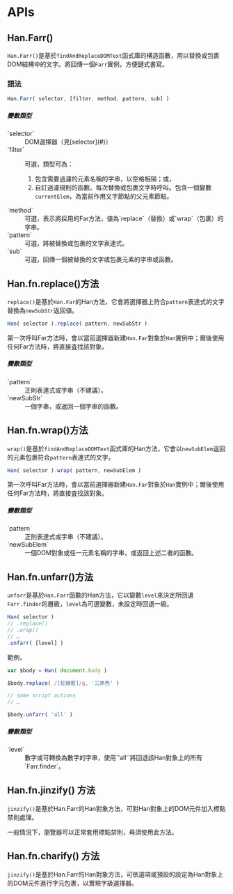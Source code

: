 APIs
====

Han.Farr()
----------
`Han.Farr()`是基於`findAndReplaceDOMText`函式庫的構造函數，用以替換或包裹DOM結構中的文字。將回傳一個`Farr`實例，方便鏈式書寫。

### 語法
```javascript
Han.Farr( selector, [filter, method, pattern, sub] )
```

<div class='info desc'>

##### 變數類型

<dl>
<dt>`selector`
	<dd>DOM選擇器（見[selector](#)）</dd>
<dt>`filter`</dt>

<dd>

可選，類型可為：

1. 包含需要過濾的元素名稱的字串，以空格相隔；或，
2. 自訂過濾規則的函數。每次替換或包裹文字時呼叫。包含一個變數`currentElem`，為當前作用文字節點的父元素節點。

</dd>

<dt>`method`
	<dd>可選，表示將採用的Far方法，値為`replace`（替換）或`wrap`（包裹）的字串。
<dt>`pattern`
	<dd>可選，將被替換或包裹的文字表達式。
<dt>`sub`
	<dd>可選，回傳一個被替換的文字或包裹元素的字串或函數。
</dl>
</div>

## Han.fn.replace()方法
`replace()`是基於`Han.Far`的Han方法，它會將選擇器上符合`pattern`表達式的文字替換為`newSubStr`返回値。

```javascript
Han( selector ).replace( pattern, newSubStr )
```

第一次呼叫Far方法時，會以當前選擇器新建`Han.Far`對象於`Han`實例中；爾後使用任何Far方法時，將直接査找該對象。

<div class='info desc'>

##### 變數類型

<dl>
	<dt>`pattern`  
		<dd>正則表達式或字串（不建議）。
	<dt>`newSubStr`  
		<dd>一個字串，或返回一個字串的函數。
</dl>
</div>

## Han.fn.wrap()方法
`wrap()`是基於`findAndReplaceDOMText`函式庫的Han方法，它會以`newSubElem`返回的元素包裹符合`pattern`表達式的文字。

```javascript
Han( selector ).wrap( pattern, newSubElem )
```

第一次呼叫Far方法時，會以當前選擇器新建`Han.Far`對象於`Han`實例中；爾後使用任何Far方法時，將直接査找該對象。

<div class='info desc'>

##### 變數類型

<dl>
	<dt>`pattern`  
		<dd>正則表達式或字串（不建議）。
  <dt>`newSubElem`  
		<dd>一個DOM對象或任一元素名稱的字串，或返回上述二者的函數。
</dl>
</div>

## Han.fn.unfarr()方法
`unfarr`是基於`Han.Farr`函數的Han方法，它以變數`level`來決定所回退`Farr.finder`的層級，`level`為可選變數，未設定時回退一級。

```javascript
Han( selector )
// .replace()
// .wrap()
// …
.unfarr( [level] )
```

範例，

```javascript
var $body = Han( document.body )

$body.replace( /[紅綠藍]/g, '三原色' )

// some script actions
// …

$body.unfarr( 'all' )
```

<div class='info desc'>

##### 變數類型

<dl>
	<dt>`level`
		<dd>數字或可轉換為數字的字串，使用`'all'`將回退該Han對象上的所有`Farr.finder`。
</dl>
</div>


## Han.fn.jinzify() 方法
`jinzify()`是基於Han.Farr的Han對象方法，可對Han對象上的DOM元件加入標點禁則處理。

一般情況下，瀏覽器可以正常套用標點禁則，毋須使用此方法。


## Han.fn.charify() 方法
`jinzify()`是基於Han.Farr的Han對象方法，可依選項或預設的設定為Han對象上的DOM元件進行字元包裹，以實現字級選擇器。
